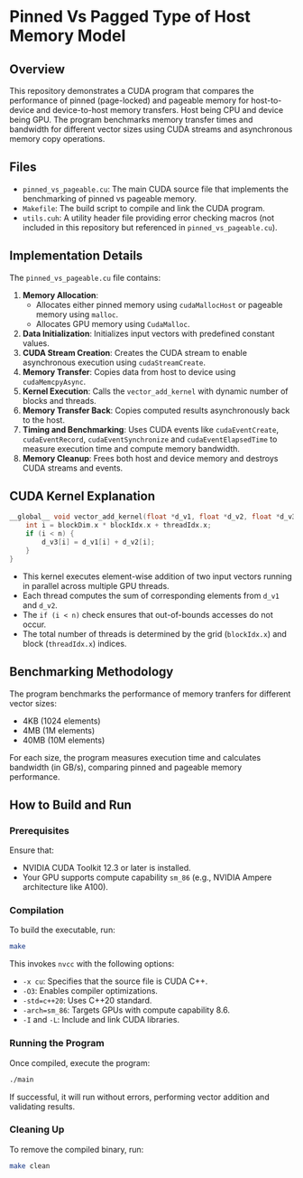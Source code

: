 # Pinned Vs Pagged Type of Host Memory Model

## Overview
This repository demonstrates a CUDA program that compares the performance of pinned (page-locked) and pageable memory for host-to-device and device-to-host memory transfers. Host being CPU and device being GPU. The program benchmarks memory transfer times and bandwidth for different vector sizes using CUDA streams and asynchronous memory copy operations.

## Files
- `pinned_vs_pageable.cu`: The main CUDA source file that implements the benchmarking of pinned vs pageable memory.
- `Makefile`: The build script to compile and link the CUDA program.
- `utils.cuh`: A utility header file providing error checking macros (not included in this repository but referenced in `pinned_vs_pageable.cu`).

## Implementation Details
The `pinned_vs_pageable.cu` file contains:
1. **Memory Allocation**: 
    - Allocates either pinned memory using `cudaMallocHost` or pageable memory using `malloc`.
    - Allocates GPU memory using `CudaMalloc`.
2. **Data Initialization**: Initializes input vectors with predefined constant values.
3. **CUDA Stream Creation**: Creates the CUDA stream to enable asynchronous execution using `cudaStreamCreate`.
3. **Memory Transfer**: Copies data from host to device using `cudaMemcpyAsync`.
4. **Kernel Execution**: Calls the `vector_add_kernel` with dynamic number of blocks and threads.
5. **Memory Transfer Back**: Copies computed results asynchronously back to the host.
6. **Timing and Benchmarking**: Uses CUDA events like `cudaEventCreate`, `cudaEventRecord`, `cudaEventSynchronize` and `cudaEventElapsedTime` to measure execution time and compute memory bandwidth.
7. **Memory Cleanup**: Frees both host and device memory and destroys CUDA streams and events.

## CUDA Kernel Explanation
```cpp
__global__ void vector_add_kernel(float *d_v1, float *d_v2, float *d_v3, int n) {
    int i = blockDim.x * blockIdx.x + threadIdx.x;
    if (i < n) {
        d_v3[i] = d_v1[i] + d_v2[i];
    }
}
```
- This kernel executes element-wise addition of two input vectors running in parallel across multiple GPU threads.
- Each thread computes the sum of corresponding elements from `d_v1` and `d_v2`.
- The `if (i < n)` check ensures that out-of-bounds accesses do not occur.
- The total number of threads is determined by the grid (`blockIdx.x`) and block (`threadIdx.x`) indices.

## Benchmarking Methodology
The program benchmarks the performance of memory tranfers for different vector sizes:
- 4KB (1024 elements)
- 4MB (1M elements) 
- 40MB (10M elements)

For each size, the program measures execution time and calculates bandwidth (in GB/s), comparing pinned and pageable memory performance.

## How to Build and Run
### Prerequisites
Ensure that:
- NVIDIA CUDA Toolkit 12.3 or later is installed.
- Your GPU supports compute capability `sm_86` (e.g., NVIDIA Ampere architecture like A100).

### Compilation
To build the executable, run:
```sh
make
```
This invokes `nvcc` with the following options:
- `-x cu`: Specifies that the source file is CUDA C++.
- `-O3`: Enables compiler optimizations.
- `-std=c++20`: Uses C++20 standard.
- `-arch=sm_86`: Targets GPUs with compute capability 8.6.
- `-I` and `-L`: Include and link CUDA libraries.

### Running the Program
Once compiled, execute the program:
```sh
./main
```
If successful, it will run without errors, performing vector addition and validating results.

### Cleaning Up
To remove the compiled binary, run:
```sh
make clean
```
